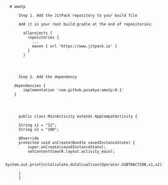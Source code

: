       # amotp
      
	      Step 1. Add the JitPack repository to your build file

	      Add it in your root build.gradle at the end of repositories:

		    allprojects {
			  repositories {
				...
				maven { url 'https://www.jitpack.io' }
			  }
		    }
		    
		    
	    
	    
	      Step 2. Add the dependency

		dependencies {
			implementation 'com.github.posakya:amotp:0.1'
		}
		
		
		

	      public class MainActivity extends AppCompatActivity {

		  String x1 = "12";
		  String x2 = "100";

		  @Override
		  protected void onCreate(Bundle savedInstanceState) {
		      super.onCreate(savedInstanceState);
		      setContentView(R.layout.activity_main);

		      System.out.println(Calculate.doCalcualtion(Operator.SUBTRACTION,x1,x2));

		  }
	      }
